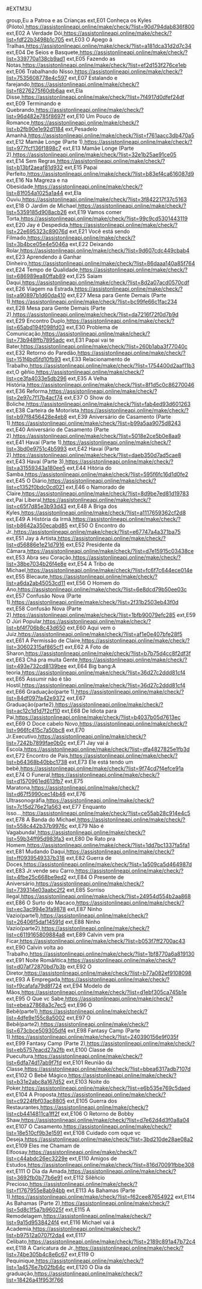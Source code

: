#EXTM3U

group,Eu a Patroa e as Crianças
ext,E01 Conheça os Kyles (Piloto),https://assistonlineapi.online/make/check/?list=90d794dab836f800
ext,E02 A Verdade Dói,https://assistonlineapi.online/make/check/?list=fdf22b3498b1c705
ext,E03 O Apego á Tralhas,https://assistonlineapi.online/make/check/?list=a181dca31d2d7c34
ext,E04 De Seios e Basquete,https://assistonlineapi.online/make/check/?list=339770a138cb9ad1
ext,E05 Fazendo as Notas,https://assistonlineapi.online/make/check/?list=ef2d153f276ce1eb
ext,E06 Trabalhando Nisso,https://assistonlineapi.online/make/check/?list=7535608778e4c597
ext,E07 Estalando e farejando,https://assistonlineapi.online/make/check/?list=f8276275f60db6aa
ext,Ela Disse,https://assistonlineapi.online/make/check/?list=7f4917d0dfef24df
ext,E09 Terminando e Quebrando,https://assistonlineapi.online/make/check/?list=96d482e785f8697f
ext,E10 Um Pouco de Romance,https://assistonlineapi.online/make/check/?list=b2fb90e1e92d1184
ext,Pesadelo Amanhã,https://assistonlineapi.online/make/check/?list=f761aacc3db470a5
ext,E12 Mamãe Longe (Parte 1),https://assistonlineapi.online/make/check/?list=977fcf136f1898c7
ext,E13 Mamãe Longe (Parte 2),https://assistonlineapi.online/make/check/?list=32e1b25ae91ce05
ext,E14 Sem Regras,https://assistonlineapi.online/make/check/?list=b13bf2aeaf81d932
ext,E15 Papai Perfeito,https://assistonlineapi.online/make/check/?list=b83ef4ca616087d9
ext,E16 Na Magreza e na Obesidade,https://assistonlineapi.online/make/check/?list=81f054a1025a1a44
ext,Ela Ouviu,https://assistonlineapi.online/make/check/?list=3f842217f37c5163
ext,E18 O Jardim de Michael,https://assistonlineapi.online/make/check/?list=5359185d908acb26
ext,E19 Vamos comer Torta,https://assistonlineapi.online/make/check/?list=99c9cd5301443119
ext,E20 Jay é Despedida,https://assistonlineapi.online/make/check/?list=22e695323c89076d
ext,E21 Você está sendo Filmado,https://assistonlineapi.online/make/check/?list=3b4bce05e4e5046a
ext,E22 Deixando Rolar,https://assistonlineapi.online/make/check/?list=9d607cdc449cbab4
ext,E23 Aprendendo á Ganhar Dinheiro,https://assistonlineapi.online/make/check/?list=86daaa140a85f764
ext,E24 Tempo de Qualidade,https://assistonlineapi.online/make/check/?list=686989ea80ffab89
ext,E25 Saiam Daqui,https://assistonlineapi.online/make/check/?list=8d2a07acd0570cdf
ext,E26 Viagem na Estrada,https://assistonlineapi.online/make/check/?list=a90897b1d60da410
ext,E27 Mesa para Gente Demais (Parte 1),https://assistonlineapi.online/make/check/?list=bc99fe66c1fac234
ext,E28 Mesa para Gente Demais (Parte 2),https://assistonlineapi.online/make/check/?list=da7216f72f0d7b9d
ext,E29 Encontro Duplo,https://assistonlineapi.online/make/check/?list=65abd194f098fd03
ext,E30 Problema de Comunicação,https://assistonlineapi.online/make/check/?list=73b948ffb7895adc
ext,E31 Papai vai te Bater,https://assistonlineapi.online/make/check/?list=260b1aba3f77040c
ext,E32 Retorno do Paredão,https://assistonlineapi.online/make/check/?list=151f4bd5fd10fb93
ext,E33 Relacionamento de Trabalho,https://assistonlineapi.online/make/check/?list=1754400d2aaf11b3
ext,O gêñio,https://assistonlineapi.online/make/check/?list=ce3fa4033e5db296
ext,E35 A Velha História,https://assistonlineapi.online/make/check/?list=8f1d5c0c86270046
ext,E36 Reforma,https://assistonlineapi.online/make/check/?list=2e97c7f17b4acf74
ext,E37 O Show do Boliche,https://assistonlineapi.online/make/check/?list=fab4ed93d601263
ext,E38 Carteira de Motorista,https://assistonlineapi.online/make/check/?list=b97f8456428e4eb8
ext,E39 Aniversário de Casamento (Parte 1),https://assistonlineapi.online/make/check/?list=b99a5aa9075d8243
ext,E40 Aniversário de Casamento (Parte 2),https://assistonlineapi.online/make/check/?list=5018e2ce5b0e8aa9
ext,E41 Havaí (Parte 1),https://assistonlineapi.online/make/check/?list=3bd0e9751c4b5993
ext,E42 Havaí (Parte 2),https://assistonlineapi.online/make/check/?list=daeb350d7ad5cae8
ext,E43 Havaí (Parte 3),https://assistonlineapi.online/make/check/?list=a31559343a180ee5
ext,E44 Hitória do Samba,https://assistonlineapi.online/make/check/?list=595f6fc16d1d0fe2
ext,E45 O Diário,https://assistonlineapi.online/make/check/?list=c1352f0bdc0cd021
ext,E46 o Namorado de Claire,https://assistonlineapi.online/make/check/?list=8d9be7ed81d19783
ext,Pai Liberal,https://assistonlineapi.online/make/check/?list=c65f7d85e3b93d43
ext,E48 A Briga dos Kyles,https://assistonlineapi.online/make/check/?list=a1117659362cf2d8
ext,E49 A História da Irmã,https://assistonlineapi.online/make/check/?list=b8642a350ecabd85
ext,E50 O Encontro do Jr.,https://assistonlineapi.online/make/check/?list=e67747a4a371ba75
ext,E51 Jay á Artista,https://assistonlineapi.online/make/check/?list=d56886e1e21d7916
ext,E52 Presidente da Câmara,https://assistonlineapi.online/make/check/?list=d7e15915c03438ce
ext,E53 Abra seu Coração,https://assistonlineapi.online/make/check/?list=38be7034b26f4e8e
ext,E54 A Tribo de Michael,https://assistonlineapi.online/make/check/?list=fc6f7c644ece014e
ext,E55 Blecaute,https://assistonlineapi.online/make/check/?list=a6da2ab45053cd11
ext,E56 O Homem do Ano,https://assistonlineapi.online/make/check/?list=6e8dcd79b50ee03c
ext,E57 Confusão Nova (Parte 1),https://assistonlineapi.online/make/check/?list=2f31b2503eb43f0d
ext,E58 Confusão Nova (Parte 2),https://assistonlineapi.online/make/check/?list=1bfb90079efc285
ext,E59 O Júri Popular,https://assistonlineapi.online/make/check/?list=bf4f706b8c43d650
ext,E60 Aqui vem o Juiz,https://assistonlineapi.online/make/check/?list=af1e0e407bfe28f5
ext,E61 A Permissão de Claire,https://assistonlineapi.online/make/check/?list=30602315af865cf1
ext,E62 A Foto de Sharon,https://assistonlineapi.online/make/check/?list=b7b75d4cc8f2df3f
ext,E63 Chá pra muita Gente,https://assistonlineapi.online/make/check/?list=493e732cd8139bee
ext,E64 Big bang:A teoria,https://assistonlineapi.online/make/check/?list=36d27c2ddd81cf4
ext,E65 Assumir não é tão Hostil,https://assistonlineapi.online/make/check/?list=36d27c2ddd81cf4
ext,E66 Graduação(parte 1),https://assistonlineapi.online/make/check/?list=84df097fa42e9372
ext,E67 Graduação(parte2),https://assistonlineapi.online/make/check/?list=ac12c1d1d7f2cf10
ext,E68 De Idiota para Pai,https://assistonlineapi.online/make/check/?list=b4037b05d7613ec
ext,E69 O Doce cabelo Novo,https://assistonlineapi.online/make/check/?list=966fc415c7a50bc8
ext,E70 Jr.Executivo,https://assistonlineapi.online/make/check/?list=7242b7899fae0b0c
ext,E71 Jay vai á Escola,https://assistonlineapi.online/make/check/?list=dfa4827825e1fb3d
ext,E72 Encontro de Pais,https://assistonlineapi.online/make/check/?list=b64368b40bbc1738
ext,E73 Ele está tendo um bebê,https://assistonlineapi.online/make/check/?list=9f74cd7f4efce91a
ext,E74 O Funeral,https://assistonlineapi.online/make/check/?list=d1570961ed613fb7
ext,E75 Maratona,https://assistonlineapi.online/make/check/?list=d67f5990cec14b46
ext,E76 Ultrasonográfia,https://assistonlineapi.online/make/check/?list=7c15d276e21a563
ext,E77 Enquanto Isso...,https://assistonlineapi.online/make/check/?list=ce55ab28c914e4c5
ext,E78 A Banda do Michael,https://assistonlineapi.online/make/check/?list=558c442b37b9976c
ext,E79 Não é Vagabunda!,https://assistonlineapi.online/make/check/?list=59b34ff95d983fa3
ext,E80 De Rato pra Homem,https://assistonlineapi.online/make/check/?list=1dd7bc1337fa5fa1
ext,E81 Mudando Daqui,https://assistonlineapi.online/make/check/?list=ff0939549337b318
ext,E82 Guerra de Doces,https://assistonlineapi.online/make/check/?list=1a509ca5d464987d
ext,E83 Jr.vende seu Carro,https://assistonlineapi.online/make/check/?list=4fbe25c668be9ed2
ext,E84 O Presente de Aniversário,https://assistonlineapi.online/make/check/?list=739314e03aabc2f2
ext,E85 Sorriso Ilegal,https://assistonlineapi.online/make/check/?list=24954d554b2aa868
ext,E86 O Surto do Macaco,https://assistonlineapi.online/make/check/?list=ec3ac994e3fa9878
ext,E87 Ninho Vazio(parte1),https://assistonlineapi.online/make/check/?list=26406f5daf14591d
ext,E88 Ninho Vazio(parte2),https://assistonlineapi.online/make/check/?list=c6119165809884a8
ext,E89 Calvin vem pra Ficar,https://assistonlineapi.online/make/check/?list=b053f7ff2700ac43
ext,E90 Calvin volta ao Trabalho,https://assistonlineapi.online/make/check/?list=1bf8770a6a819130
ext,E91 Noite Româñtica,https://assistonlineapi.online/make/check/?list=d07af72870bd7b3b
ext,E92 O Diretor,https://assistonlineapi.online/make/check/?list=b77a082ef9108098
ext,E93 A Empregada,https://assistonlineapi.online/make/check/?list=f9cafafa79d8f724
ext,E94 Modelo de Mãos,https://assistonlineapi.online/make/check/?list=d1ebf305ca745b1e
ext,E95 O Que vc Sabe,https://assistonlineapi.online/make/check/?list=ebea27868a3c7ec5
ext,E96 O Bebê(parte1),https://assistonlineapi.online/make/check/?list=4dfe9e155c8a5002
ext,E97 O Bebê(parte2),https://assistonlineapi.online/make/check/?list=673cbce509305df4
ext,E98 Fantasy Camp (Parte 1),https://assistonlineapi.online/make/check/?list=240390156e9f035f
ext,E99 Fantasy Camp (Parte 2),https://assistonlineapi.online/make/check/?list=eb5757eacd27a2fb
ext,E100 Classe de Puecultura,https://assistonlineapi.online/make/check/?list=6dfa74d17ab9f7fd
ext,E101 Reunião da Classe,https://assistonlineapi.online/make/check/?list=bbea6317adb7107d
ext,E102 O Bebê Mágico,https://assistonlineapi.online/make/check/?list=b31e2abc8a167d52
ext,E103 Noite do Poker,https://assistonlineapi.online/make/check/?list=e6b535e769c5daed
ext,E104 A Proposta,https://assistonlineapi.online/make/check/?list=c9224fbf03ac8805
ext,E105 Guerra dos Restaurantes,https://assistonlineapi.online/make/check/?list=cb4414811ca1ff2f
ext,E106 O Retorno de Bobby Shaw,https://assistonlineapi.online/make/check/?list=d7e62d4d3f0a8a04
ext,E107 O Casamento,https://assistonlineapi.online/make/check/?list=18e510cf9b3e1591
ext,E108 Cuidado com oque vc Deseja,https://assistonlineapi.online/make/check/?list=3bd210de28ae08a2
ext,E109 Eles me Chamam de Elfoosay,https://assistonlineapi.online/make/check/?list=c44abdc26ec3229e
ext,E110 Amigos de Estudos,https://assistonlineapi.online/make/check/?list=816d70091fbbe308
ext,E111 O Dia da Amada,https://assistonlineapi.online/make/check/?list=3692fb0b77b6e91
ext,E112 Silêñcio Precioso,https://assistonlineapi.online/make/check/?list=f1767955e8ab94bb
ext,E113 As Bahamas (Parte 1),https://assistonlineapi.online/make/check/?list=f62cee87654922
ext,E114 As Bahamas (Parte 2),https://assistonlineapi.online/make/check/?list=5d8c1f5a7b96025f
ext,E115 A Remodelagem,https://assistonlineapi.online/make/check/?list=9a15d9538424f4
ext,E116 Michael vai á Academia,https://assistonlineapi.online/make/check/?list=b97512a0707f2da4
ext,E117 Celibato,https://assistonlineapi.online/make/check/?list=2189c891a47b72c4
ext,E118 A Caricatura de Jr.,https://assistonlineapi.online/make/check/?list=74be305b4c8e6c67
ext,E119 O Pequinique,https://assistonlineapi.online/make/check/?list=1a4576e7b02fb64c
ext,E120 O Dia da graduação,https://assistonlineapi.online/make/check/?list=18426a41f953f766
